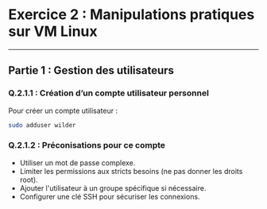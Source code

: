 # Exercice 2 : Manipulations pratiques sur VM Linux
---
## Partie 1 : Gestion des utilisateurs

### Q.2.1.1 : Création d’un compte utilisateur personnel
Pour créer un compte utilisateur :
```bash
sudo adduser wilder
```
### Q.2.1.2 : Préconisations pour ce compte
- Utiliser un mot de passe complexe.
- Limiter les permissions aux stricts besoins (ne pas donner les droits root).
- Ajouter l'utilisateur à un groupe spécifique si nécessaire.
- Configurer une clé SSH pour sécuriser les connexions.

